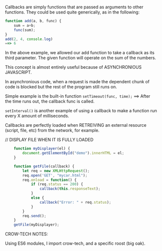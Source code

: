 Callbacks are simply functions that are passed as arguments to other functions. They could be used quite generically, as in the following:

```Javascript
function add(a, b, func) {
    sum = a+b;
    func(sum);
}
add(2, 4, console.log)
==> 6
```

In the above example, we allowed our add function to take a callback as its third parameter. The given function will operate on the sum of the numbers.

This concept is almost entirely useful because of ASYNCHRONIOUS JAVASCRIPT.

In asynchronious code, when a request is made the dependent chunk of code is blocked but the rest of the program still runs on.

Simple example is the built-in function `setTimeout(func, time);`
==> After the time runs out, the callback func is called.

`setInterval()` is another example of using a callback to make a function run every X amount of milliseconds.



Callbacks are perfectly loaded when RETREIVING an external resource (script, file, etc) from the network, for example.

// DISPLAY FILE WHEN IT IS FULLY LOADED
```Javascript
    function myDisplayer(el) {
        document.getElementById("demo").innerHTML = el;
    }

    function getFile(callback) {
        let req = new XMLHttpRequest();
        req.open('GET', "mycar.html");
        req.onload = function() {
            if (req.status == 200) {
                callback(this.responseText);
            }
            else {
                callback("Error: " + req.status);
            }
        }
        req.send();
    }
    getFile(myDisplayer);
```


CROW-TECH NOTES:

Using ES6 modules, I import crow-tech, and a specific roost (big oak).
